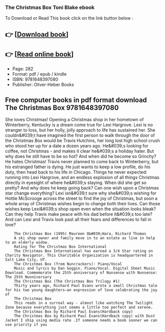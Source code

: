 ### The Christmas Box Toni Blake ebook

To Download or Read This book click on the link button below :

## 👉  [**[Download book](http://filesbooks.info/download.php?group=book&from=github.com&id=720579&lnk=1081 "Download book")**]

## 👉  [**[Read online book](http://filesbooks.info/download.php?group=book&from=github.com&id=720579&lnk=1081 "Read online book")**]


* Page: 282
* Format: pdf / epub / kindle
* ISBN: 9781648397080
* Publisher: Oliver-Heber Books



## Free computer books in pdf format download The Christmas Box 9781648397080



She loves Christmas! Opening a Christmas shop in her hometown of Winterberry, Kentucky is a dream come true for Lexi Hargrove. Lexi is no stranger to loss, but her holly, jolly approach to life has sustained her. She couldn&amp;#039;t have imagined the first person to walk through the door of the Christmas Box would be Travis Hutchins, her long lost high school crush who stood her up for a date a dozen years ago. He&amp;#039;s looking for coffee, not Christmas - and makes it clear he&amp;#039;s a holiday hater. But why does he still have to be so hot? And when did he become so Grinchy? He hates Christmas! Travis never planned to come back to Winterberry, but his estranged father is dying. He just wants to keep a low profile, do his duty, then head back to his life in Chicago. Things he never expected: running into Lexi Hargrove, and an endless explosion of all things Christmas directly in eyesight of where he&amp;#039;s staying. When did she get so pretty? And why does he keep going back? Can one wish upon a Christmas star change everything? Lexi isn&amp;#039;t sure why she&amp;#039;s wishing for Hottie McScrooge across the street to find the joy of Christmas, but soon a whole array of Christmas wishes begin to change both their lives. Can those wishes keep Lexi&amp;#039;s shop open even when the situation looks bleak? Can they help Travis make peace with his dad before it&amp;#039;s too late? And can Lexi and Travis look past all their fears and differences to fall in love?


        The Christmas Box (1995) Maureen O&#039;Hara, Richard Thomas
        A ski shop owner and family move in to an estate as live in help to an elderly widow.
        Rating for The Christmas Box International
        The Christmas Box International has earned a 3/4 Star rating on Charity Navigator. This Charitable Organization is headquartered in Salt Lake City, UT.
        The Christmas Box (from Nuncrackers): Piano/Vocal
        Music and lyrics by Dan Goggin. Piano/Vocal. Digital Sheet Music Download. Commemorate the 25th anniversary of Nunsense with Nunsense: The 25th Nunniversary 
        The Christmas Box (The Christmas Box Trilogy #1)
        Thirty years ago, Richard Paul Evans wrote a small Christmas tale for his two young daughters—an expression of love celebrating the joy of 
        The Christmas Box
        This reads in a surreal way - almost like watching The Twilight Zone because everything just seems a little too perfect and serene.
        The Christmas Box by Richard Paul Evans(Hardback copy)
        The Christmas Box by Richard Paul Evans(Hardback copy) with Dust Jacket I ship using media rate .If someone needs a book sooner we can use priority if you 
    




